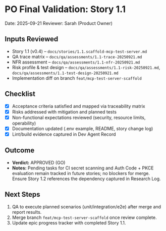 # PO Final Validation: Story 1.1

Date: 2025-09-21
Reviewer: Sarah (Product Owner)

## Inputs Reviewed
- Story 1.1 (v0.4) – `docs/stories/1.1.scaffold-mcp-test-server.md`
- QA trace matrix – `docs/qa/assessments/1.1-trace-20250921.md`
- NFR assessment – `docs/qa/assessments/1.1-nfr-20250921.md`
- Risk profile & test design – `docs/qa/assessments/1.1-risk-20250921.md`, `docs/qa/assessments/1.1-test-design-20250921.md`
- Implementation diff on branch `feat/mcp-test-server-scaffold`

## Checklist
- [x] Acceptance criteria satisfied and mapped via traceability matrix
- [x] Risks addressed with mitigation and planned tests
- [x] Non-functional expectations reviewed (security, resource limits, operability)
- [x] Documentation updated (.env example, README, story change log)
- [x] Lint/build evidence captured in Dev Agent Record

## Outcome
- **Verdict:** APPROVED (GO)
- **Notes:** Pending tasks for CI secret scanning and Auth Code + PKCE evaluation remain tracked in future stories; no blockers for merge. Ensure Story 1.2 references the dependency captured in Research Log.

## Next Steps
1. QA to execute planned scenarios (unit/integration/e2e) after merge and report results.
2. Merge branch `feat/mcp-test-server-scaffold` once review complete.
3. Update epic progress tracker with completed Story 1.1.
